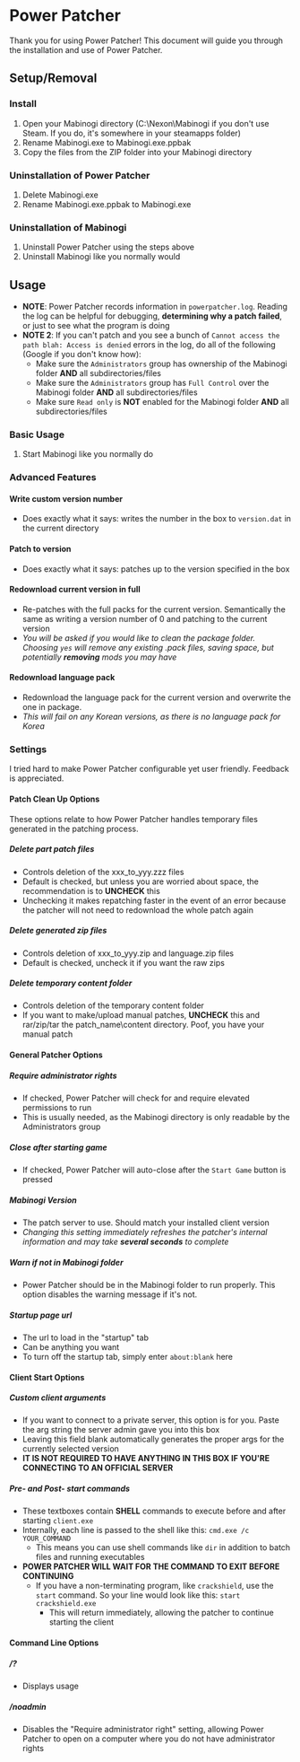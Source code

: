 Power Patcher
============

Thank you for using Power Patcher! This document will guide you through the installation and use of Power Patcher.

## Setup/Removal

### Install
1. Open your Mabinogi directory (C:\Nexon\Mabinogi if you don't use Steam. If you do, it's somewhere in your steamapps folder)
2. Rename Mabinogi.exe to Mabinogi.exe.ppbak
3. Copy the files from the ZIP folder into your Mabinogi directory

### Uninstallation of Power Patcher
1. Delete Mabinogi.exe
2. Rename Mabinogi.exe.ppbak to Mabinogi.exe

### Uninstallation of Mabinogi
1. Uninstall Power Patcher using the steps above
2. Uninstall Mabinogi like you normally would


## Usage
- **NOTE**: Power Patcher records information in `powerpatcher.log`. Reading the log can be helpful for debugging, **determining why a patch failed**, or just to see what the program is doing
- **NOTE 2**: If you can't patch and you see a bunch of `Cannot access the path blah: Access is denied` errors in the log, do all of the following (Google if you don't know how): 
    - Make sure the `Administrators` group has ownership of the Mabinogi folder **AND** all subdirectories/files
    - Make sure the `Administrators` group has `Full Control` over the Mabinogi folder **AND** all subdirectories/files
    - Make sure `Read only` is **NOT** enabled for the Mabinogi folder **AND** all subdirectories/files

### Basic Usage
1. Start Mabinogi like you normally do

### Advanced Features
#### Write custom version number
- Does exactly what it says: writes the number in the box to `version.dat` in the current directory

#### Patch to version
- Does exactly what it says: patches up to the version specified in the box

#### Redownload current version in full
- Re-patches with the full packs for the current version. Semantically the same as writing a version number of 0 and patching to the current version
- _You will be asked if you would like to clean the package folder. Choosing `yes` will remove any existing .pack files, saving space, but potentially **removing** mods you may have_

#### Redownload language pack
- Redownload the language pack for the current version and overwrite the one in package.
- _This will fail on any Korean versions, as there is no language pack for Korea_

### Settings
I tried hard to make Power Patcher configurable yet user friendly. Feedback is appreciated.

#### Patch Clean Up Options
These options relate to how Power Patcher handles temporary files generated in the patching process.

##### Delete part patch files
- Controls deletion of the xxx_to_yyy.zzz files
- Default is checked, but unless you are worried about space, the recommendation is to **UNCHECK** this
- Unchecking it makes repatching faster in the event of an error because the patcher will not need to redownload the whole patch again

##### Delete generated zip files
- Controls deletion of xxx_to_yyy.zip and language.zip files
- Default is checked, uncheck it if you want the raw zips

##### Delete temporary content folder
- Controls deletion of the temporary content folder
- If you want to make/upload manual patches, **UNCHECK** this and rar/zip/tar the patch_name\content directory. Poof, you have your manual patch

#### General Patcher Options
##### Require administrator rights
- If checked, Power Patcher will check for and require elevated permissions to run
- This is usually needed, as the Mabinogi directory is only readable by the Administrators group

##### Close after starting game
- If checked, Power Patcher will auto-close after the `Start Game` button is pressed

##### Mabinogi Version
- The patch server to use. Should match your installed client version
- _Changing this setting immediately refreshes the patcher's internal information and may take **several seconds** to complete_

##### Warn if not in Mabinogi folder
- Power Patcher should be in the Mabinogi folder to run properly. This option disables the warning message if it's not.

##### Startup page url
- The url to load in the "startup" tab
- Can be anything you want
- To turn off the startup tab, simply enter `about:blank` here

#### Client Start Options
##### Custom client arguments
- If you want to connect to a private server, this option is for you. Paste the arg string the server admin gave you into this box
- Leaving this field blank automatically generates the proper args for the currently selected version
- **IT IS NOT REQUIRED TO HAVE ANYTHING IN THIS BOX IF YOU'RE CONNECTING TO AN OFFICIAL SERVER**

##### Pre- and Post- start commands 
- These textboxes contain **SHELL** commands to execute before and after starting `client.exe`
- Internally, each line is passed to the shell like this:
   `cmd.exe /c YOUR_COMMAND`
   - This means you can use shell commands like `dir` in addition to batch files and running executables
- **POWER PATCHER WILL WAIT FOR THE COMMAND TO EXIT BEFORE CONTINUING**
   - If you have a non-terminating program, like `crackshield`, use the `start` command. So your line would look like this:
    `start crackshield.exe`
      - This will return immediately, allowing the patcher to continue starting the client

#### Command Line Options
##### /?
- Displays usage

##### /noadmin
- Disables the "Require administrator right" setting, allowing Power Patcher to open on a computer where you do not have administrator rights